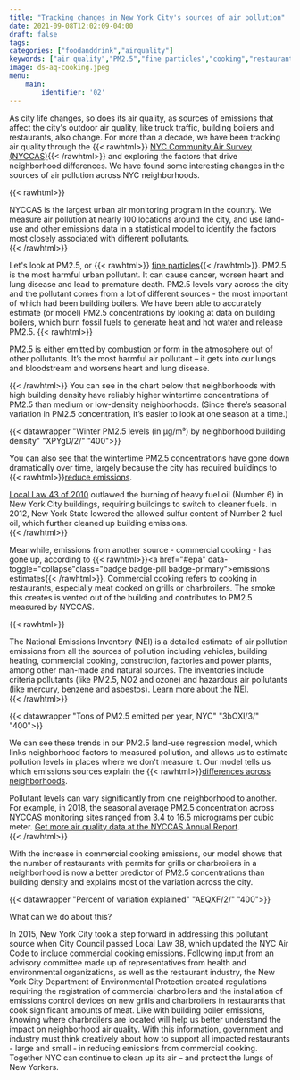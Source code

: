 ```yaml
---
title: "Tracking changes in New York City's sources of air pollution"
date: 2021-09-08T12:02:09-04:00
draft: false
tags: 
categories: ["foodanddrink","airquality"]
keywords: ["air quality","PM2.5","fine particles","cooking","restaurants","buildings","density","emissions","pollution","air pollution", "lungs","breathing"]
image: ds-aq-cooking.jpeg
menu:
    main:
        identifier: '02'
---
```

As city life changes, so does its air quality, as sources of emissions that affect the city's outdoor air quality, like truck traffic, building boilers and restaurants, also change. For more than a decade, we have been tracking air quality through the {{< rawhtml>}}  <a href="#NYCCAS" data-toggle="collapse" class="badge badge-pill badge-primary">NYC Community Air Survey (NYCCAS)</a>{{< /rawhtml>}} and exploring the factors that drive neighborhood differences. We have found some interesting changes in the sources of air pollution across NYC neighborhoods.

{{< rawhtml>}}
<div id="NYCCAS" class="collapse mb-2 drawerbg px-2 py-2 mx-2 fs-sm">
NYCCAS is the largest urban air monitoring program in the country. We measure air
pollution at nearly 100 locations
around the city, and use land-use and other emissions data in a statistical model to
identify the
factors most closely associated with
different pollutants.
</div>
{{< /rawhtml>}}

Let's look at PM2.5, or {{< rawhtml>}}  <a href="#pm25" data-toggle="collapse" class="badge badge-pill badge-primary">fine particles</a>{{< /rawhtml>}}. PM2.5 is the most harmful urban pollutant. It can cause cancer, worsen heart and lung disease and lead to premature death. PM2.5 levels vary across the city and the pollutant comes from a lot of different sources - the most important of which had been building boilers. We have been able to accurately estimate (or model) PM2.5 concentrations by looking at data on building boilers, which burn fossil fuels to generate heat and hot water and release PM2.5.
{{< rawhtml>}}
<div class="collapse mb-2 drawerbg px-2 py-2 mx-2 fs-sm" id="pm25">
PM2.5 is either emitted by combustion or form in the atmosphere out of other
pollutants. It’s the most harmful air
pollutant – it gets into our lungs and bloodstream and worsens heart and lung
disease.
</div>

{{< /rawhtml>}}
You can see in the chart below that neighborhoods with high building density have reliably higher wintertime concentrations of PM2.5 than medium or low-density neighborhoods. (Since there’s seasonal variation in PM2.5 concentration, it’s easier to look at one season at a time.)

{{< datawrapper "Winter PM2.5 levels (in µg/m³) by neighborhood building density" "XPYgD/2/" "400">}}

You can also see that the wintertime PM2.5 concentrations have gone down dramatically over time, largely because the city has required buildings to {{< rawhtml>}}<a href="#laws" data-toggle="collapse" class="badge badge-pill badge-primary">reduce emissions</a>.</p>

<div id="laws" class="collapse mb-2 drawerbg px-2 py-2 mx-2 fs-sm">
<a href="https://www1.nyc.gov/assets/dep/downloads/pdf/air/local-law-43-biodiesel-fuel-requirement.pdf">Local Law 43 of 2010</a> outlawed the burning of heavy fuel oil (Number 6) in New York
City buildings, requiring buildings to switch to cleaner fuels. In 2012, New York State lowered the allowed sulfur content of Number 2 fuel oil, which further cleaned up building emissions.
</div>{{< /rawhtml>}}

Meanwhile, emissions from another source - commercial cooking - has gone up, according to {{< rawhtml>}}<a href="#epa" data-toggle="collapse"class="badge badge-pill badge-primary">emissions estimates</a>{{< /rawhtml>}}. Commercial cooking refers to cooking in restaurants, especially meat cooked on grills or charbroilers. The smoke this creates is vented out of the building and contributes to PM2.5 measured by NYCCAS.

{{< rawhtml>}}
<div id="epa" class="collapse mb-2 drawerbg px-2 py-2 mx-2 fs-sm">
The National Emissions Inventory (NEI) is a detailed estimate of air pollution
emissions from all the sources of
pollution including vehicles, building heating, commercial cooking, construction,
factories and power plants, among
other man-made and natural sources. The inventories include criteria pollutants
(like PM2.5, NO2 and ozone) and
hazardous air pollutants (like mercury, benzene and asbestos). <a
href="https://www.epa.gov/air-emissions-inventories/national-emissions-inventory-nei">Learn
more about the NEI</a>.
</div>
{{< /rawhtml>}}

{{< datawrapper "Tons of PM2.5 emitted per year, NYC" "3bOXl/3/" "400">}}

We can see these trends in our PM2.5 land-use regression model, which links neighborhood factors to measured pollution, and allows us to estimate pollution levels in places where we don't measure it. Our model tells us which emissions sources explain the {{< rawhtml>}}<a href="#var" data-toggle="collapse" class="badge badge-pill badge-primary">differences across neighborhoods</a>.
</p>

<div id="var" class="collapse mb-2 drawerbg px-2 py-2 mx-2 fs-sm"> Pollutant levels
can vary significantly from one neighborhood to another. For example, in 2018, the
seasonal average PM2.5 concentration across NYCCAS monitoring sites ranged from 3.4
to 16.5 micrograms per cubic meter. <a
href="https://nyccas.cityofnewyork.us/nyccas2020/web/report">Get more air
quality data at the NYCCAS Annual Report</a>.
</div>
{{< /rawhtml>}}

With the increase in commercial cooking emissions, our model shows that the number of restaurants with permits for grills or charbroilers in a neighborhood is now a better predictor of PM2.5 concentrations than building density and explains most of the variation across the city.

{{< datawrapper "Percent of variation explained" "AEQXF/2/" "400">}}

What can we do about this?

In 2015, New York City took a step forward in addressing this pollutant source when City Council passed Local Law 38, which updated the NYC Air Code to include commercial cooking emissions. Following input from an advisory committee made up of representatives from health and environmental organizations, as well as the restaurant industry, the New York City Department of Environmental Protection created regulations requiring the registration of commercial charbroilers and the installation of emissions control devices on new grills and charbroilers in restaurants that cook significant amounts of meat. Like with building boiler emissions, knowing where charbroilers are located will help us better understand the impact on neighborhood air quality. With this information, government and industry must think creatively about how to support all impacted restaurants - large and small - in reducing emissions from commercial cooking. Together NYC can continue to clean up its air – and protect the lungs of New Yorkers.

